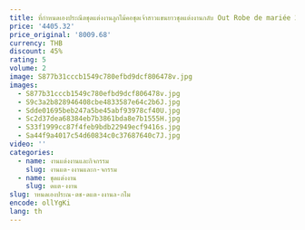 ```yaml
---
title: ที่กําหนดเองประณีตชุดแต่งงานลูกไม้คอชุดเจ้าสาวแขนยาวชุดแต่งงานกลับ Out Robe de mariée 2024 ตัด Out
price: '4405.32'
price_original: '8009.68'
currency: THB
discount: 45%
rating: 5
volume: 2
image: S877b31cccb1549c780efbd9dcf806478v.jpg
images:
  - S877b31cccb1549c780efbd9dcf806478v.jpg
  - S9c3a2b828946408cbe4833587e64c2b6J.jpg
  - Sdde01695beb247a5be45abf93978cf40U.jpg
  - Sc2d37dea68384eb7b3861bda8e7b1555H.jpg
  - S33f1999cc87f4feb9bdb22949ecf9416s.jpg
  - Sa44f9a4017c54d60834c0c37687640c7J.jpg
video: ''
categories:
  - name: งานแต่งงานและกิจกรรม
    slug: งานแต-งงานและก-จกรรม
  - name: ชุดแต่งงาน
    slug: ดแต-งงาน
slug: าหนดเองประณ-ตช-ดแต-งงานล-กไม
encode: ollYgKi
lang: th
---
```

  